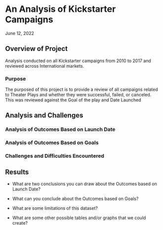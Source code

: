 # An Analysis of Kickstarter Campaigns
June 12, 2022

## Overview of Project
Analysis conducted on all Kickstarter campaigns from 2010 to 2017 and reviewed across International markets.

### Purpose
The purposed of this project is to provide a review of all campaigns related to Theater Plays and whether they were successful, failed, or canceled. This was reviewed against the Goal of the play and Date Launched

## Analysis and Challenges

### Analysis of Outcomes Based on Launch Date


### Analysis of Outcomes Based on Goals

### Challenges and Difficulties Encountered

## Results

- What are two conclusions you can draw about the Outcomes based on Launch Date?

- What can you conclude about the Outcomes based on Goals?

- What are some limitations of this dataset?

- What are some other possible tables and/or graphs that we could create?
